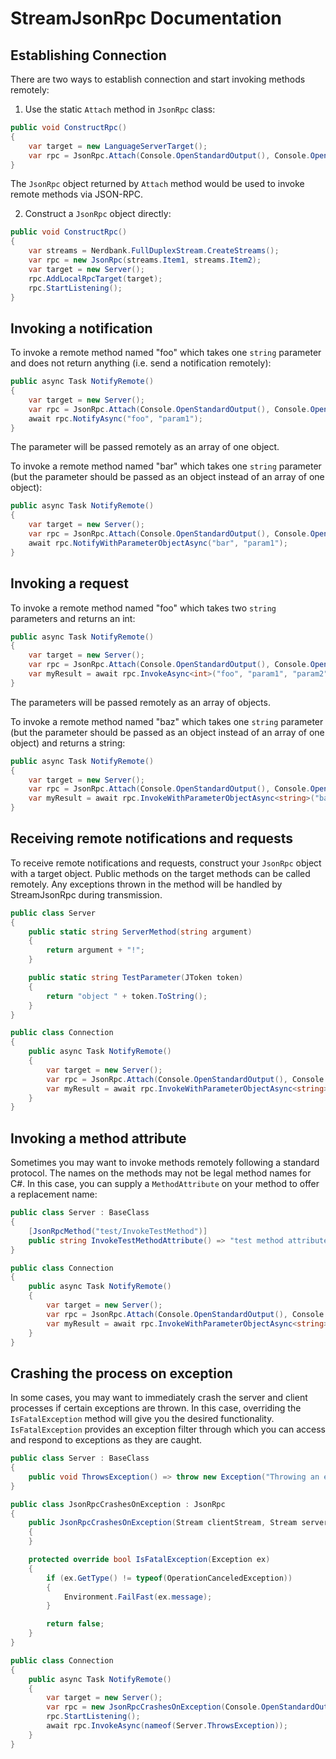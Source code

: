 # StreamJsonRpc Documentation

## Establishing Connection
There are two ways to establish connection and start invoking methods remotely:

1. Use the static `Attach` method in `JsonRpc` class:
```csharp
public void ConstructRpc()
{
    var target = new LanguageServerTarget();
    var rpc = JsonRpc.Attach(Console.OpenStandardOutput(), Console.OpenStandardInput(), target);
}
```
The `JsonRpc` object returned by `Attach` method would be used to invoke remote methods via JSON-RPC.

2. Construct a `JsonRpc` object directly:
```csharp
public void ConstructRpc()
{
    var streams = Nerdbank.FullDuplexStream.CreateStreams();
    var rpc = new JsonRpc(streams.Item1, streams.Item2);
    var target = new Server();
    rpc.AddLocalRpcTarget(target);
    rpc.StartListening();
}
```

## Invoking a notification
To invoke a remote method named "foo" which takes one `string` parameter and does not return anything (i.e. send a notification remotely):
```csharp
public async Task NotifyRemote() 
{
    var target = new Server();
    var rpc = JsonRpc.Attach(Console.OpenStandardOutput(), Console.OpenStandardInput(), target);
    await rpc.NotifyAsync("foo", "param1");
}
```
The parameter will be passed remotely as an array of one object.

To invoke a remote method named "bar" which takes one `string` parameter (but the parameter should be passed as an object instead of an array of one object):
```csharp
public async Task NotifyRemote() 
{
    var target = new Server();
    var rpc = JsonRpc.Attach(Console.OpenStandardOutput(), Console.OpenStandardInput(), target);
    await rpc.NotifyWithParameterObjectAsync("bar", "param1");
}
```
## Invoking a request
To invoke a remote method named "foo" which takes two `string` parameters and returns an int:
```csharp
public async Task NotifyRemote() 
{
    var target = new Server();
    var rpc = JsonRpc.Attach(Console.OpenStandardOutput(), Console.OpenStandardInput(), target);
    var myResult = await rpc.InvokeAsync<int>("foo", "param1", "param2");
}
```
The parameters will be passed remotely as an array of objects.

To invoke a remote method named "baz" which takes one `string` parameter (but the parameter should be passed as an object instead of an array of one object) and returns a string:
```csharp
public async Task NotifyRemote() 
{
    var target = new Server();
    var rpc = JsonRpc.Attach(Console.OpenStandardOutput(), Console.OpenStandardInput(), target);
    var myResult = await rpc.InvokeWithParameterObjectAsync<string>("baz", "param1");
}
```

## Receiving remote notifications and requests
To receive remote notifications and requests, construct your `JsonRpc` object with a target object.  Public methods on the target methods can be called remotely.  Any exceptions thrown in the method will be handled by StreamJsonRpc during transmission.
```csharp
public class Server
{
    public static string ServerMethod(string argument)
    {
        return argument + "!";
    }

    public static string TestParameter(JToken token)
    {
        return "object " + token.ToString();
    }
}

public class Connection 
{
    public async Task NotifyRemote() 
    {
        var target = new Server();
        var rpc = JsonRpc.Attach(Console.OpenStandardOutput(), Console.OpenStandardInput(), target);
        var myResult = await rpc.InvokeWithParameterObjectAsync<string>("baz", "param1");
    }
}
```

## Invoking a method attribute
Sometimes you may want to invoke methods remotely following a standard protocol.  The names on the methods may not be legal method names for C#.  In this case, you can supply a `MethodAttribute` on your method to offer a replacement name:
```csharp
public class Server : BaseClass
{
    [JsonRpcMethod("test/InvokeTestMethod")]
    public string InvokeTestMethodAttribute() => "test method attribute";
}

public class Connection 
{
    public async Task NotifyRemote() 
    {
        var target = new Server();
        var rpc = JsonRpc.Attach(Console.OpenStandardOutput(), Console.OpenStandardInput(), target);
        var myResult = await rpc.InvokeWithParameterObjectAsync<string>("test/InvokeTestMethod");
    }
}
```

## Crashing the process on exception
In some cases, you may want to immediately crash the server and client processes if certain exceptions are thrown. In this case, overriding the `IsFatalException` method will give you the desired functionality. `IsFatalException` provides an exception filter through which you can access and respond to exceptions as they are caught.
```csharp
public class Server : BaseClass
{
    public void ThrowsException() => throw new Exception("Throwing an exception");
}

public class JsonRpcCrashesOnException : JsonRpc
{
    public JsonRpcCrashesOnException(Stream clientStream, Stream serverStream, object target = null) : base(clientSteam, serverStream, target)
    {
    }

    protected override bool IsFatalException(Exception ex)
    {
        if (ex.GetType() != typeof(OperationCanceledException))
        {
            Environment.FailFast(ex.message);
        }

        return false;
    }
}

public class Connection
{
    public async Task NotifyRemote()
    {
        var target = new Server();
        var rpc = new JsonRpcCrashesOnException(Console.OpenStandardOutput(), Console.OpenStandardInput(), target);
        rpc.StartListening();
        await rpc.InvokeAsync(nameof(Server.ThrowsException));
    }
}
```